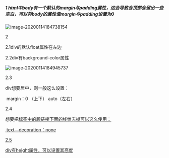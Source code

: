 ##### 1 html中body有一个默认的margin与padding属性，这会导致会顶部会留出一些空白，可以将body的属性值margin与padding设置为0



![image-20200114184738154](C:\Users\辛巴达\AppData\Roaming\Typora\typora-user-images\image-20200114184738154.png)



2

2.1div的默认float属性在左边

2.2div有background-color属性

![image-20200114184945737](C:\Users\辛巴达\AppData\Roaming\Typora\typora-user-images\image-20200114184945737.png)

2.3

div想要居中，则一般这么设置：

​			margin：0 （上下） auto（左右）

2.4

想要把<a href>标签中的超链接下面的线给去掉可以这么使用：

​						text—decoration：none

2.5

div有height属性，可以设置其高度